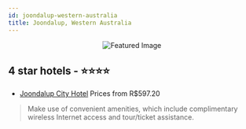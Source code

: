 ```yaml
---
id: joondalup-western-australia
title: Joondalup, Western Australia
---
```


<center><img src="https://i.travelapi.com/hotels/2000000/1670000/1668700/1668647/57ec63da_b.jpg" alt="Featured Image" /></center>


##  4 star hotels - ⭐️⭐️⭐️⭐️

-    [Joondalup City Hotel](https://us.hurb.com/hotels/joondalup/joondalup-city-hotel-JNP-JP254229?cmp=18055) Prices from R$597.20
   > Make use of convenient amenities, which include complimentary wireless Internet access and tour/ticket assistance.
